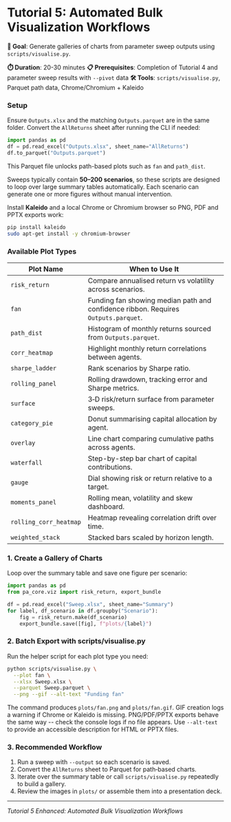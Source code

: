 # Tutorial 5: Automated Bulk Visualization Workflows

**🎯 Goal**: Generate galleries of charts from parameter sweep outputs using `scripts/visualise.py`.

**⏱️ Duration**: 20-30 minutes
**📋 Prerequisites**: Completion of Tutorial 4 and parameter sweep results with `--pivot` data
**🛠️ Tools**: `scripts/visualise.py`, Parquet path data, Chrome/Chromium + Kaleido

### Setup

Ensure `Outputs.xlsx` and the matching `Outputs.parquet` are in the same folder. Convert the `AllReturns` sheet after running the CLI if needed:

```python
import pandas as pd
df = pd.read_excel("Outputs.xlsx", sheet_name="AllReturns")
df.to_parquet("Outputs.parquet")
```
This Parquet file unlocks path-based plots such as `fan` and `path_dist`.

Sweeps typically contain **50–200 scenarios**, so these scripts are designed to
loop over large summary tables automatically. Each scenario can generate one or
more figures without manual intervention.

Install **Kaleido** and a local Chrome or Chromium browser so PNG, PDF and PPTX exports work:

```bash
pip install kaleido
sudo apt-get install -y chromium-browser
```
### Available Plot Types
| Plot Name | When to Use It |
|-----------|----------------|
| `risk_return` | Compare annualised return vs volatility across scenarios. |
| `fan` | Funding fan showing median path and confidence ribbon. Requires `Outputs.parquet`. |
| `path_dist` | Histogram of monthly returns sourced from `Outputs.parquet`. |
| `corr_heatmap` | Highlight monthly return correlations between agents. |
| `sharpe_ladder` | Rank scenarios by Sharpe ratio. |
| `rolling_panel` | Rolling drawdown, tracking error and Sharpe metrics. |
| `surface` | 3‑D risk/return surface from parameter sweeps. |
| `category_pie` | Donut summarising capital allocation by agent. |
| `overlay` | Line chart comparing cumulative paths across agents. |
| `waterfall` | Step-by-step bar chart of capital contributions. |
| `gauge` | Dial showing risk or return relative to a target. |
| `moments_panel` | Rolling mean, volatility and skew dashboard. |
| `rolling_corr_heatmap` | Heatmap revealing correlation drift over time. |
| `weighted_stack` | Stacked bars scaled by horizon length. |


### 1. Create a Gallery of Charts

Loop over the summary table and save one figure per scenario:

```python
import pandas as pd
from pa_core.viz import risk_return, export_bundle

df = pd.read_excel("Sweep.xlsx", sheet_name="Summary")
for label, df_scenario in df.groupby("Scenario"):
    fig = risk_return.make(df_scenario)
    export_bundle.save([fig], f"plots/{label}")
```

### 2. Batch Export with scripts/visualise.py

Run the helper script for each plot type you need:

```bash
python scripts/visualise.py \
  --plot fan \
  --xlsx Sweep.xlsx \
  --parquet Sweep.parquet \
  --png --gif --alt-text "Funding fan"
```
The command produces `plots/fan.png` and `plots/fan.gif`. GIF creation logs a warning if Chrome or Kaleido is missing. PNG/PDF/PPTX exports behave the same way -- check the console logs if no file appears. Use `--alt-text` to provide an accessible description for HTML or PPTX files.

### 3. Recommended Workflow

1. Run a sweep with `--output` so each scenario is saved.
2. Convert the `AllReturns` sheet to Parquet for path‑based charts.
3. Iterate over the summary table or call `scripts/visualise.py` repeatedly to build a gallery.
4. Review the images in `plots/` or assemble them into a presentation deck.

---

*Tutorial 5 Enhanced: Automated Bulk Visualization Workflows*
